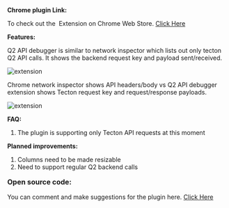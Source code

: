 <strong>Chrome plugin Link:</strong>

To check out the  Extension on Chrome Web Store. <a href="https://chrome.google.com/webstore/detail/q2-debugger/ofenoeokeajgginmciegemdiioglcdio" target="_blank" rel="noopener noreferrer">Click Here</a>

<strong>Features:</strong>

Q2 API debugger is similar to network inspector which lists out only tecton Q2 API calls. It shows the backend request key and payload sent/received.

<img class="q2apiimg1" src="https://nuevesolutions.com/wp-content/uploads/2020/08/Screenshot1.jpg" alt="extension" />

Chrome network inspector shows API headers/body vs Q2 API debugger extension shows Tecton request key and request/response payloads.

<img class="q2apiimg2" src="https://nuevesolutions.com/wp-content/uploads/2020/08/Screenshot3.jpg" alt="extension" />

<strong>FAQ:</strong>
<ol>
 	<li>The plugin is supporting only Tecton API requests at this moment</li>
</ol>
<strong>Planned improvements:</strong>
<ol>
 	<li>Columns need to be made resizable</li>
 	<li>Need to support regular Q2 backend calls</li>
</ol>
<p style="font-size: 16px;"><strong>Open source code:</strong></p>
 You can comment and make suggestions for the plugin here. <a href="https://nuevesolutions.com/q2-api-debugger-chrome-extension/" target="_blank" rel="noopener noreferrer">Click Here</a>

&nbsp;
